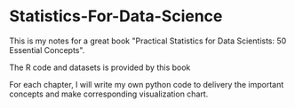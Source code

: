 # Statistics-For-Data-Science
This is my notes for a great book "Practical Statistics for Data Scientists: 50 Essential Concepts". 

The R code and datasets is provided by this book

For each chapter, I will write my own python code to delivery the important concepts and make corresponding visualization chart.
